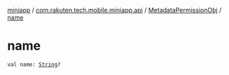 [miniapp](../../index.md) / [com.rakuten.tech.mobile.miniapp.api](../index.md) / [MetadataPermissionObj](index.md) / [name](./name.md)

# name

`val name: `[`String`](https://kotlinlang.org/api/latest/jvm/stdlib/kotlin/-string/index.html)`?`